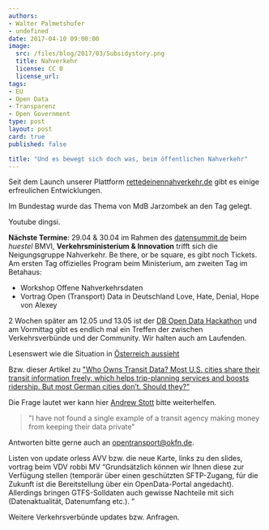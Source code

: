 ```yaml
---
authors:
- Walter Palmetshofer
- undefined
date: 2017-04-10 09:00:00
image:
  src: /files/blog/2017/03/Subsidystory.png
  title: Nahverkehr
  license: CC 0
  license_url:
tags:
- EU
- Open Data
- Transparenz
- Open Government
type: post
layout: post
card: true
published: false

title: "Und es bewegt sich doch was, beim öffentlichen Nahverkehr"
---
```

Seit dem Launch unserer Plattform [rettedeinennahverkehr.de](https://rettedeinennahverkehr.de/) gibt es einige erfreulichen Entwicklungen.

Im Bundestag wurde das Thema von MdB Jarzombek an den Tag gelegt.

Youtube dingsi.


<b>Nächste Termine</b>: 
29.04 & 30.04 im Rahmen des [datensummit.de](https://datensummit.de) beim *huestel* BMVI, <b>Verkehrsministerium & Innovation</b> trifft sich die Neigungsgruppe Nahverkehr.
Be there, or be square, es gibt noch Tickets. 
Am ersten Tag offizielles Program beim Ministerium, am zweiten Tag im Betahaus:
* Workshop Offene Nahverkehrsdaten
* Vortrag Open (Transport) Data in Deutschland Love, Hate, Denial, Hope von Alexey


2 Wochen später am 12.05 und 13.05 ist  der [DB Open Data Hackathon](https://www.mindboxberlin.com/index.php/db-hackathon-may-2017.html) und am Vormittag gibt es endlich mal ein Treffen der zwischen Verkehrsverbünde und der Community.
Wir halten auch am Laufenden. 
 

Lesenswert wie die Situation in [Österreich aussieht](http://derstandard.at/2000055668178/Warum-Google-Maps-die-Wiener-so-viel-zu-Fuss-gehen)

Bzw. dieser Artikel zu ["Who Owns Transit Data?
Most U.S. cities share their transit information freely, which helps trip-planning services and boosts ridership. But most German cities don’t. Should they?"](https://www.citylab.com/transportation/2017/04/who-owns-transit-data/522444/)

Die Frage lautet wer kann hier [Andrew Stott](https://twitter.com/DirDigEng) bitte weiterhelfen. 

>"I have not found a single example of a transit agency making money from keeping their data private"

Antworten bitte gerne auch an opentransport@okfn.de.


Listen von update
orless AVV bzw. die neue Karte, links zu den slides, vortrag beim VDV
robbi MV
“Grundsätzlich können wir Ihnen diese zur Verfügung stellen (temporär über einen geschützten SFTP-Zugang, für die Zukunft ist die Bereitstellung über ein OpenData-Portal angedacht). Allerdings bringen GTFS-Solldaten auch gewisse Nachteile mit sich (Datenaktualität, Datenumfang etc.). ”

Weitere Verkehrsverbünde updates bzw. Anfragen.

